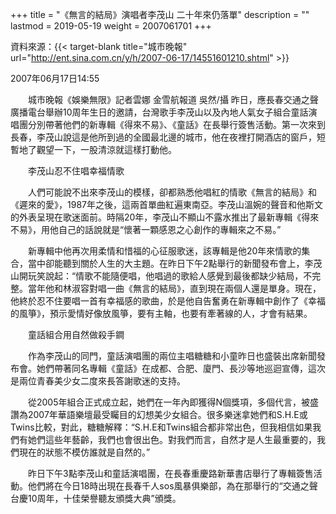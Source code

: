 +++
title = "《無言的結局》演唱者李茂山 二十年來仍落單"
description = ""
lastmod = 2019-05-19
weight = 2007061701
+++

資料來源：{{< target-blank title="城市晚報" url="http://ent.sina.com.cn/y/h/2007-06-17/14551601210.shtml" >}}

2007年06月17日14:55

　　城市晚報《娛樂無限》記者雲娜 金雪航報道 吳然/攝 昨日，應長春交通之聲廣播電台舉辦10周年生日的邀請，台灣歌手李茂山以及內地人氣女子組合童話演唱團分別帶著他們的新專輯《得來不易》、《童話》在長舉行簽售活動。第一次來到長春，李茂山說這是他所到過的全國最北邊的城市，他在夜裡打開酒店的窗戶，短暫地了觀望一下，一股清涼就這樣打動他。

　　李茂山忍不住唱幸福情歌

　　人們可能說不出來李茂山的模樣，卻都熟悉他唱紅的情歌《無言的結局》和《遲來的愛》，1987年之後，這兩首單曲紅遍東南亞。李茂山溫婉的聲音和他斯文的外表呈現在歌迷面前。時隔20年，李茂山不顯山不露水推出了最新專輯《得來不易》，用他自己的話說就是“懷著一顆感恩之心創作的專輯來之不易。”

　　新專輯中他再次用柔情和惜福的心征服歌迷，該專輯是他20年來情歌的集合，當中卻能聽到關於人生的大主題。在昨日下午2點舉行的新聞發布會上，李茂山開玩笑說起：“情歌不能隨便唱，他唱過的歌給人感覺到最後都缺少結局，不完整。當年他和林淑容對唱一曲《無言的結局》，直到現在兩個人還是單身。現在，他終於忍不住要唱一首有幸福感的歌曲，於是他自告奮勇在新專輯中創作了《幸福的風箏》，預示愛情好像放風箏，要有主軸，也要有牽著線的人，才會有結果。

　　童話組合用自然做殺手鐧

　　作為李茂山的同門，童話演唱團的兩位主唱糖糖和小童昨日也盛裝出席新聞發布會。她們帶著同名專輯《童話》在成都、合肥、廈門、長沙等地巡迴宣傳，這次是兩位青春美少女二度來長答謝歌迷的支持。

　　從2005年組合正式成立起，她們在一年內即獲得N個獎項，多個代言，被盛讚為2007年華語樂壇最受矚目的幻想美少女組合。很多樂迷拿她們和S.H.E或Twins比較，對此，糖糖解釋：“S.H.E和Twins組合都非常出色，但我相信如果我們有她們這些年藝齡，我們也會很出色。對我們而言，自然才是人生最重要的，我們現在的狀態不模仿誰就是自然的。”

　　昨日下午3點李茂山和童話演唱團，在長春重慶路新華書店舉行了專輯簽售活動。他們將在今日18時出現在長春千人sos風暴俱樂部，為在那舉行的“交通之聲台慶10周年，十佳榮譽聽友頒獎大典”頒獎。